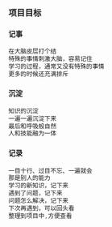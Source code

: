 ### 项目目标

#### 记事

```css
在大脑皮层打个结
特殊的事情刺激大脑，容易记住
学习的过程，通常又没有特殊的事情
更多的时候还充满排斥
```
#### 沉淀
```css
知识的沉淀
一遍一遍沉淀下来
最后和呼吸般自然
人和技能融为一体
```
#### 记录

```css
一目十行、过目不忘、一遍就会
那是别人的能力
学习的新知识，记下来
遇到了问题，记下来
问题怎么解决，记下来
下次再遇到，可以回头看
整理到项目中,方便查看
```


